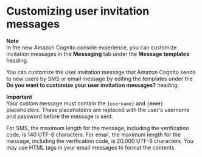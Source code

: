 # Customizing user invitation messages<a name="cognito-user-pool-settings-user-invitation-message-customization"></a>

**Note**  
In the new Amazon Cognito console experience, you can customize invitation messages in the **Messaging** tab under the **Message templates** heading\.

You can customize the user invitation message that Amazon Cognito sends to new users by SMS or email message by editing the templates under the **Do you want to customize your user invitation messages?** heading\.

**Important**  
Your custom message must contain the `{username}` and `{####}` placeholders\. These placeholders are replaced with the user's username and password before the message is sent\.

For SMS, the maximum length for the message, including the verification code, is 140 UTF\-8 characters\. For email, the maximum length for the message, including the verification code, is 20,000 UTF\-8 characters\. You may use HTML tags in your email messages to format the contents\.